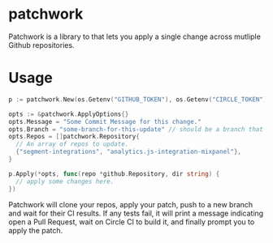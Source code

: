 # patchwork

Patchwork is a library to that lets you apply a single change across mutliple Github repositories.

# Usage
```go
p := patchwork.New(os.Getenv("GITHUB_TOKEN"), os.Getenv("CIRCLE_TOKEN"))

opts := &patchwork.ApplyOptions{}
opts.Message = "Some Commit Message for this change."
opts.Branch = "some-branch-for-this-update" // should be a branch that has not been created recently.
opts.Repos = []patchwork.Repository{
  // An array of repos to update.
  {"segment-integrations", "analytics.js-integration-mixpanel"},
}

p.Apply(*opts, func(repo *github.Repository, dir string) {
  // apply some changes here.
})
```

Patchwork will clone your repos, apply your patch, push to a new branch and wait for their CI results.
If any tests fail, it will print a message indicating
open a Pull Request, wait on Circle CI to build it, and finally prompt you to apply the patch.
